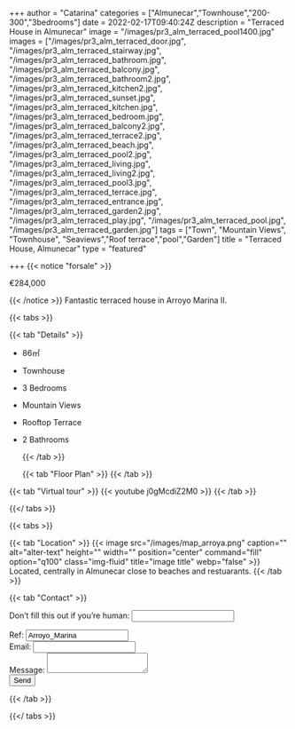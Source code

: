 +++
author = "Catarina"
categories = ["Almunecar","Townhouse","200-300","3bedrooms"]
date = 2022-02-17T09:40:24Z
description = "Terraced House in Almunecar"
image = "/images/pr3_alm_terraced_pool1400.jpg"
images = ["/images/pr3_alm_terraced_door.jpg", "/images/pr3_alm_terraced_stairway.jpg", "/images/pr3_alm_terraced_bathroom.jpg", "/images/pr3_alm_terraced_balcony.jpg", "/images/pr3_alm_terraced_bathroom2.jpg", "/images/pr3_alm_terraced_kitchen2.jpg", "/images/pr3_alm_terraced_sunset.jpg", "/images/pr3_alm_terraced_kitchen.jpg", "/images/pr3_alm_terraced_bedroom.jpg", "/images/pr3_alm_terraced_balcony2.jpg", "/images/pr3_alm_terraced_terrace2.jpg", "/images/pr3_alm_terraced_beach.jpg", "/images/pr3_alm_terraced_pool2.jpg", "/images/pr3_alm_terraced_living.jpg", "/images/pr3_alm_terraced_living2.jpg", "/images/pr3_alm_terraced_pool3.jpg", "/images/pr3_alm_terraced_terrace.jpg", "/images/pr3_alm_terraced_entrance.jpg", "/images/pr3_alm_terraced_garden2.jpg", "/images/pr3_alm_terraced_play.jpg", "/images/pr3_alm_terraced_pool.jpg", "/images/pr3_alm_terraced_garden.jpg"]
tags = ["Town", "Mountain Views", "Townhouse", "Seaviews","Roof terrace","pool","Garden"]
title = "Terraced House, Almunecar"
type = "featured"

+++
{{< notice "forsale" >}}

€284,000

{{< /notice >}} Fantastic terraced house in Arroyo Marina II. 

{{< tabs >}}

{{< tab "Details" >}}

* 86&#x33A1;
* Townhouse
* 3 Bedrooms
* Mountain Views
* Rooftop Terrace
* 2 Bathrooms

  {{< /tab >}}

  {{< tab "Floor Plan" >}} {{< /tab >}}

{{< tab "Virtual tour" >}} {{< youtube j0gMcdiZ2M0 >}} {{< /tab >}}

{{</ tabs >}}

{{< tabs >}}

{{< tab "Location" >}}
{{< image src="/images/map_arroya.png" caption="" alt="alter-text" height="" width="" position="center" command="fill" option="q100" class="img-fluid" title="image title" webp="false" >}}
Located, centrally in Almunecar close to beaches and restuarants. {{< /tab >}}

{{< tab "Contact" >}} <form name="propertyContact" method="POST" netlify-honeypot="bot-field" data-netlify="true">
<div class="form-group">
<p class="hidden"><label>Don’t fill this out if you’re human: <input name="bot-field" /></label></p>
</div>
<div class="form-group">
<label>Ref: <input name="property-ref" class="form-control" value="Arroyo_Marina" readonly/></label>
</div>
<div class="form-group">
<label>Email: <input type="text" class="form-control" name="email" /></label>
</div>
<div class="form-group">
<label>Message: </label> <textarea name="message" class="form-control"></textarea>
</div>
<button type="submit" class="btn btn-primary">Send</button>
</form> {{< /tab >}}

{{</ tabs >}}